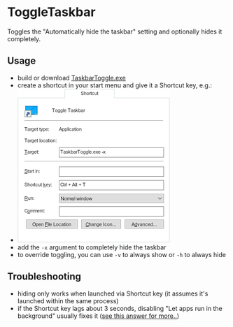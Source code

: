 # ToggleTaskbar
Toggles the "Automatically hide the taskbar" setting and optionally hides it completely.

## Usage
- build or download [TaskbarToggle.exe](../../releases/download/v1.0/TaskbarToggle.exe)
- create a shortcut in your start menu and give it a Shortcut key, e.g.:
- ![screenshot of shortcut properties](shortcut.png)
- add the `-x` argument to completely hide the taskbar
- to override toggling, you can use `-v` to always show or `-h` to always hide

## Troubleshooting
- hiding only works when launched via Shortcut key (it assumes it's launched within the same process)
- if the Shortcut key lags about 3 seconds, disabling "Let apps run in the background" usually fixes it ([see this answer for more..](https://superuser.com/a/957210/116743))
